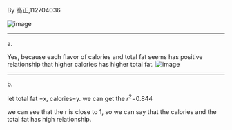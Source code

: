 By 高正,112704036

![image](https://github.com/user-attachments/assets/ed50c8af-2ee1-4213-9cd6-3c4b1a02ac68)

______
a.


Yes, because each flavor of calories and total fat seems has positive relationship that higher calories has higher total fat.
![image](https://github.com/user-attachments/assets/05f20098-fc03-42e4-b3b7-4c00980bfd6f)

________
b.

let total fat =x, calories=y.
we can get the $r^2$=0.844

we can see that the r is close to 1, so we can say that the calories and the total fat has high relationship. 
